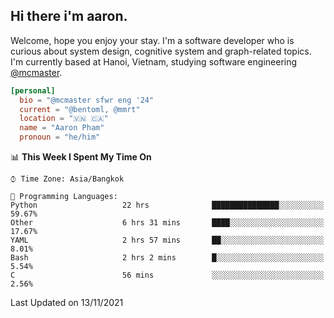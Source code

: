 <h2><b>Hi there i'm aaron. </b></h2>

Welcome, hope you enjoy your stay. I'm a software developer who is curious about system design, cognitive system and graph-related topics. I'm currently based at Hanoi, Vietnam, studying software engineering [@mcmaster](https://www.mcmaster.ca/).

```toml
[personal]
  bio = "@mcmaster sfwr eng '24"
  current = "@bentoml, @mmrt"
  location = "🇻🇳 🇨🇦"
  name = "Aaron Pham"
  pronoun = "he/him"
```
<!--<img src="https://github-readme-stats.vercel.app/api?username=aarnphm&show_icons=true&count_private=true&theme=dark" height="170"/>-->
<!--<img src="https://github-readme-stats.vercel.app/api/top-langs/?username=aarnphm&layout=compact&hide=css&theme=dark" height="170" />-->

<!--START_SECTION:waka-->
📊 **This Week I Spent My Time On** 

```text
⌚︎ Time Zone: Asia/Bangkok

💬 Programming Languages: 
Python                   22 hrs              ███████████████░░░░░░░░░░   59.67% 
Other                    6 hrs 31 mins       ████░░░░░░░░░░░░░░░░░░░░░   17.67% 
YAML                     2 hrs 57 mins       ██░░░░░░░░░░░░░░░░░░░░░░░   8.01% 
Bash                     2 hrs 2 mins        █░░░░░░░░░░░░░░░░░░░░░░░░   5.54% 
C                        56 mins             ░░░░░░░░░░░░░░░░░░░░░░░░░   2.56%

```


 Last Updated on 13/11/2021
<!--END_SECTION:waka-->
